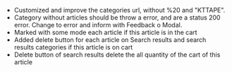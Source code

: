 + Customized and improve the categories url, without %20 and "KTTAPE".
+ Category without articles should be throw a error, and are a status 200 error. Change to error and inform with Feedback o Modal.
+ Marked with some mode each article if this article is  in the cart
+ Added delete button for each article on Search results and search results categories if this article is on cart
+ Delete button of search results delete the all quantity of the cart of this article